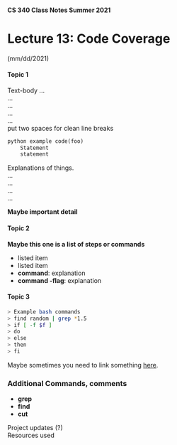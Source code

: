 #### CS 340 Class Notes Summer 2021
# Lecture 13: Code Coverage   
(mm/dd/2021)


#### Topic 1

Text-body 
...  
...  
...  
...  
...  
put two spaces for clean line breaks

```python
python example code(foo)
	Statement
	statement
```

Explanations of things.  
...  
...  
...  
...  


**Maybe important detail**

#### Topic 2

**Maybe this one is a list of steps or commands**

* listed item
* listed item
* **command**: explanation
* **command -flag**: explanation

#### Topic 3

```bash
> Example bash commands
> find random | grep *1.5
> if [ -f $f ]
> do
> else
> then
> fi
```
Maybe sometimes you need to link something [here](https://en.wikipedia.org/wiki/Main_Page).

### Additional Commands, comments 
* **grep**
* **find**
* **cut**


Project updates (?)  
Resources used















